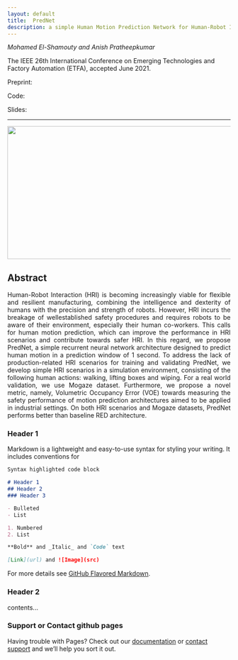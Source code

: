 ```yaml
---
layout: default
title:  PredNet
description: a simple Human Motion Prediction Network for Human-Robot Interaction
---
```


*Mohamed El-Shamouty and Anish Pratheepkumar*

The IEEE 26th International Conference on Emerging Technologies and Factory Automation (ETFA), accepted June 2021.

Preprint: 

Code: 

Slides: 

---
<img src="https://github.com/anish-pratheepkumar/prednet/blob/main/images/scenarios.png" width="650" height="300">


## Abstract
<div align="justify"> Human-Robot Interaction (HRI) is becoming increasingly viable for flexible and resilient manufacturing, combining the intelligence and dexterity of humans with the precision and strength of robots. However, HRI incurs the breakage of wellestablished safety procedures and requires robots to be aware of their environment, especially their human co-workers. This calls
for human motion prediction, which can improve the performance in HRI scenarios and contribute towards safer HRI. In this regard, we propose PredNet, a simple recurrent neural network architecture designed to predict human motion in a prediction window of 1 second. To address the lack of production-related HRI scenarios for training and validating PredNet, we develop simple HRI scenarios in a simulation environment, consisting of the following human actions: walking, lifting boxes and wiping. For a real world validation, we use Mogaze dataset. Furthermore, we propose a novel metric, namely, Volumetric Occupancy Error (VOE) towards measuring the safety performance of motion prediction architectures aimed to be applied in industrial settings. On both HRI scenarios and Mogaze datasets, PredNet performs
better than baseline RED architecture. </div>

### Header 1

Markdown is a lightweight and easy-to-use syntax for styling your writing. It includes conventions for

```markdown
Syntax highlighted code block

# Header 1
## Header 2
### Header 3

- Bulleted
- List

1. Numbered
2. List

**Bold** and _Italic_ and `Code` text

[Link](url) and ![Image](src)
```

For more details see [GitHub Flavored Markdown](https://guides.github.com/features/mastering-markdown/).

### Header 2

contents...

### Support or Contact github pages

Having trouble with Pages? Check out our [documentation](https://docs.github.com/categories/github-pages-basics/) or [contact support](https://support.github.com/contact) and we’ll help you sort it out.
